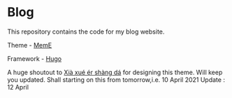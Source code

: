 # Blog
This repository contains the code for my blog website.

Theme - [MemE](https://github.com/reuixiy/hugo-theme-meme)

Framework - [Hugo](https://gohugo.io/)

A huge shoutout to  [Xià xué ér shàng dá](https://github.com/reuixiy) for designing this theme.
Will keep you updated.
Shall starting on this from tomorrow,i.e. 10 April 2021
Update : 12 April
